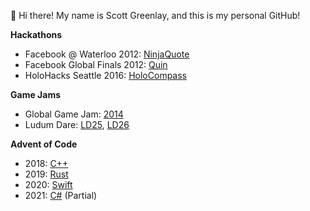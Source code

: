 👋 Hi there! My name is Scott Greenlay, and this is my personal GitHub!

**Hackathons**
- Facebook @ Waterloo 2012: [NinjaQuote](https://github.com/psobot/ninjaquote)
- Facebook Global Finals 2012: [Quin](https://github.com/sgreenlay/Quin)
- HoloHacks Seattle 2016: [HoloCompass](https://github.com/sgreenlay/HoloCompass)

**Game Jams**
- Global Game Jam: [2014](https://github.com/sgreenlay/Colonies)
- Ludum Dare: [LD25](https://github.com/sgreenlay/AL), [LD26](https://github.com/sgreenlay/Pilgrimage)

**Advent of Code**
- 2018: [C++](https://github.com/sgreenlay/aoc-2018)
- 2019: [Rust](https://github.com/sgreenlay/aoc-2019)
- 2020: [Swift](https://github.com/sgreenlay/aoc-2020)
- 2021: [C#](https://github.com/sgreenlay/aoc-2021) (Partial)

